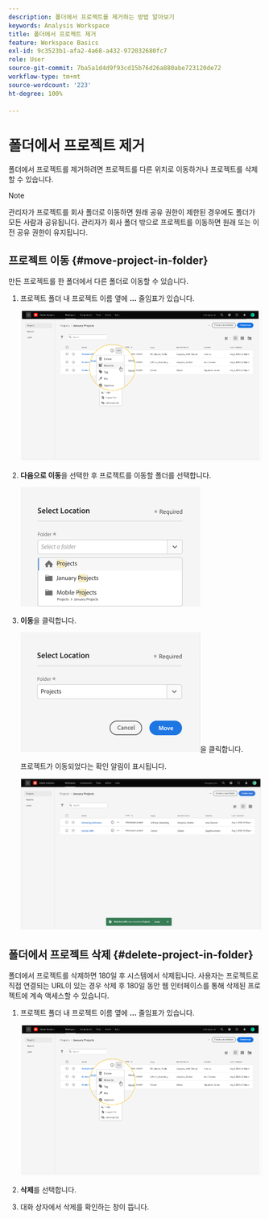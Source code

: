 ```yaml
---
description: 폴더에서 프로젝트를 제거하는 방법 알아보기
keywords: Analysis Workspace
title: 폴더에서 프로젝트 제거
feature: Workspace Basics
exl-id: 9c3523b1-afa2-4a68-a432-972032680fc7
role: User
source-git-commit: 7ba5a1d4d9f93cd15b76d26a880abe723120de72
workflow-type: tm+mt
source-wordcount: '223'
ht-degree: 100%

---
```


# 폴더에서 프로젝트 제거

폴더에서 프로젝트를 제거하려면 프로젝트를 다른 위치로 이동하거나 프로젝트를 삭제할 수 있습니다.

>[!NOTE]
>
>관리자가 프로젝트를 회사 폴더로 이동하면 원래 공유 권한이 제한된 경우에도 폴더가 모든 사람과 공유됩니다. 관리자가 회사 폴더 밖으로 프로젝트를 이동하면 원래 또는 이전 공유 권한이 유지됩니다.

## 프로젝트 이동 {#move-project-in-folder}

만든 프로젝트를 한 폴더에서 다른 폴더로 이동할 수 있습니다.

1. 프로젝트 폴더 내 프로젝트 이름 옆에 **...** 줄임표가 있습니다.

   ![줄임표 옵션입니다.](/help/analysis-workspace/build-workspace-project/assets/move1.png)

1. **다음으로 이동**&#x200B;을 선택한 후 프로젝트를 이동할 폴더를 선택합니다.

   ![위치 선택 창입니다.](/help/analysis-workspace/build-workspace-project/assets/move-select-location.png)

1. **이동**&#x200B;을 클릭합니다.

   ![이동](/help/analysis-workspace/build-workspace-project/assets/move-click-move.png)을 클릭합니다.

   프로젝트가 이동되었다는 확인 알림이 표시됩니다.

   ![이동 확인 알림입니다. ](/help/analysis-workspace/build-workspace-project/assets/move-project-moved.png)

## 폴더에서 프로젝트 삭제 {#delete-project-in-folder}

폴더에서 프로젝트를 삭제하면 180일 후 시스템에서 삭제됩니다. 사용자는 프로젝트로 직접 연결되는 URL이 있는 경우 삭제 후 180일 동안 웹 인터페이스를 통해 삭제된 프로젝트에 계속 액세스할 수 있습니다.

1. 프로젝트 폴더 내 프로젝트 이름 옆에 **...** 줄임표가 있습니다.

   ![줄임표 옵션입니다.](/help/analysis-workspace/build-workspace-project/assets/move1.png)

1. **삭제**&#x200B;를 선택합니다.

1. 대화 상자에서 삭제를 확인하는 창이 뜹니다.

